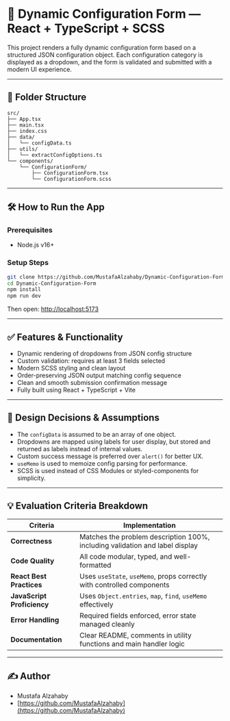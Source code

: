 # 🧠 Dynamic Configuration Form — React + TypeScript + SCSS

This project renders a fully dynamic configuration form based on a structured JSON configuration object. Each configuration category is displayed as a dropdown, and the form is validated and submitted with a modern UI experience.

---

## 📁 Folder Structure
```
src/
├── App.tsx
├── main.tsx
├── index.css
├── data/
│   └── configData.ts
├── utils/
│   └── extractConfigOptions.ts
└── components/
    └── ConfigurationForm/
        ├── ConfigurationForm.tsx
        └── ConfigurationForm.scss
```

---

## 🛠️ How to Run the App

### Prerequisites
- Node.js v16+

### Setup Steps
```bash
git clone https://github.com/MustafaAlzahaby/Dynamic-Configuration-Form.git
cd Dynamic-Configuration-Form
npm install
npm run dev
```
Then open: [http://localhost:5173](http://localhost:5173)

---

## ✅ Features & Functionality
- Dynamic rendering of dropdowns from JSON config structure
- Custom validation: requires at least 3 fields selected
- Modern SCSS styling and clean layout
- Order-preserving JSON output matching config sequence
- Clean and smooth submission confirmation message
- Fully built using React + TypeScript + Vite

---

## 🧠 Design Decisions & Assumptions
- The `configData` is assumed to be an array of one object.
- Dropdowns are mapped using labels for user display, but stored and returned as labels instead of internal values.
- Custom success message is preferred over `alert()` for better UX.
- `useMemo` is used to memoize config parsing for performance.
- SCSS is used instead of CSS Modules or styled-components for simplicity.

---

## 💡 Evaluation Criteria Breakdown

| Criteria               | Implementation                                                                 |
|------------------------|---------------------------------------------------------------------------------|
| **Correctness**        | Matches the problem description 100%, including validation and label display     |
| **Code Quality**       | All code modular, typed, and well-formatted                                     |
| **React Best Practices** | Uses `useState`, `useMemo`, props correctly with controlled components           |
| **JavaScript Proficiency** | Uses `Object.entries`, `map`, `find`, `useMemo` effectively                      |
| **Error Handling**     | Required fields enforced, error state managed cleanly                           |
| **Documentation**      | Clear README, comments in utility functions and main handler logic               |

---

## ✍️ Author
- Mustafa Alzahaby
- [https://github.com/MustafaAlzahaby](https://github.com/MustafaAlzahaby)

